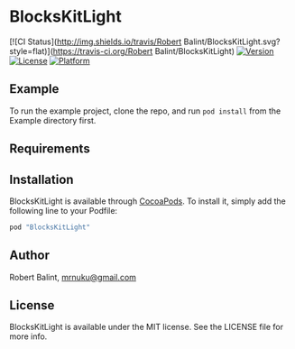 # BlocksKitLight

[![CI Status](http://img.shields.io/travis/Robert Balint/BlocksKitLight.svg?style=flat)](https://travis-ci.org/Robert Balint/BlocksKitLight)
[![Version](https://img.shields.io/cocoapods/v/BlocksKitLight.svg?style=flat)](http://cocoapods.org/pods/BlocksKitLight)
[![License](https://img.shields.io/cocoapods/l/BlocksKitLight.svg?style=flat)](http://cocoapods.org/pods/BlocksKitLight)
[![Platform](https://img.shields.io/cocoapods/p/BlocksKitLight.svg?style=flat)](http://cocoapods.org/pods/BlocksKitLight)

## Example

To run the example project, clone the repo, and run `pod install` from the Example directory first.

## Requirements

## Installation

BlocksKitLight is available through [CocoaPods](http://cocoapods.org). To install
it, simply add the following line to your Podfile:

```ruby
pod "BlocksKitLight"
```

## Author

Robert Balint, mrnuku@gmail.com

## License

BlocksKitLight is available under the MIT license. See the LICENSE file for more info.
